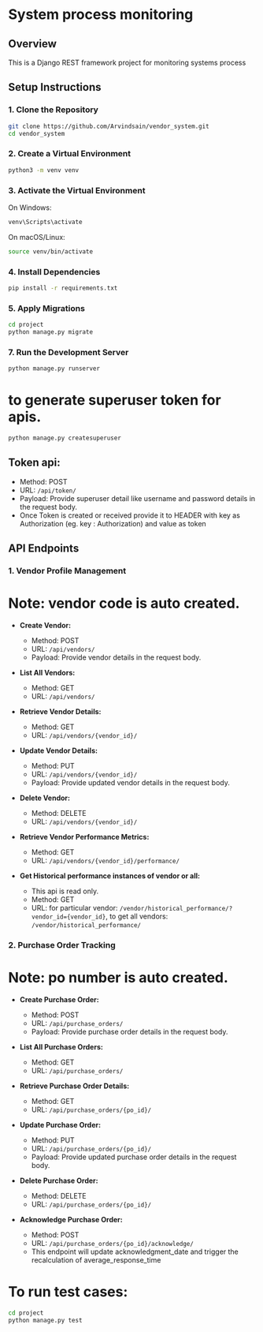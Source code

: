 # System process monitoring

## Overview

This is a Django REST framework project for monitoring systems process

## Setup Instructions

### 1. Clone the Repository

```bash
git clone https://github.com/Arvindsain/vendor_system.git
cd vendor_system
```

### 2. Create a Virtual Environment

```bash
python3 -m venv venv
```

### 3. Activate the Virtual Environment

On Windows:

```bash
venv\Scripts\activate
```

On macOS/Linux:

```bash
source venv/bin/activate
```

### 4. Install Dependencies

```bash
pip install -r requirements.txt
```

### 5. Apply Migrations

```bash
cd project
python manage.py migrate
```

### 7. Run the Development Server

```bash
python manage.py runserver
```
# to generate superuser token for apis.
```bash
python manage.py createsuperuser
```
## Token api:
  - Method: POST
  - URL: `/api/token/`
  - Payload: Provide superuser detail like username and password details in the request body.
  - Once Token is created or received provide it to HEADER with key as Authorization (eg. key : Authorization) and value as token

## API Endpoints

### 1. Vendor Profile Management

# Note: vendor code is auto created.

- **Create Vendor:**
  - Method: POST
  - URL: `/api/vendors/`
  - Payload: Provide vendor details in the request body.

- **List All Vendors:**
  - Method: GET
  - URL: `/api/vendors/`

- **Retrieve Vendor Details:**
  - Method: GET
  - URL: `/api/vendors/{vendor_id}/`

- **Update Vendor Details:**
  - Method: PUT
  - URL: `/api/vendors/{vendor_id}/`
  - Payload: Provide updated vendor details in the request body.

- **Delete Vendor:**
  - Method: DELETE
  - URL: `/api/vendors/{vendor_id}/`

- **Retrieve Vendor Performance Metrics:**
  - Method: GET
  - URL: `/api/vendors/{vendor_id}/performance/`

- **Get Historical performance instances of vendor or all:**
  - This api is read only.
  - Method: GET
  - URL: for particular vendor: `/vendor/historical_performance/?vendor_id={vendor_id}`, to get all vendors: `/vendor/historical_performance/`

### 2. Purchase Order Tracking

# Note: po number is auto created.

- **Create Purchase Order:**
  - Method: POST
  - URL: `/api/purchase_orders/`
  - Payload: Provide purchase order details in the request body.

- **List All Purchase Orders:**
  - Method: GET
  - URL: `/api/purchase_orders/`

- **Retrieve Purchase Order Details:**
  - Method: GET
  - URL: `/api/purchase_orders/{po_id}/`

- **Update Purchase Order:**
  - Method: PUT
  - URL: `/api/purchase_orders/{po_id}/`
  - Payload: Provide updated purchase order details in the request body.

- **Delete Purchase Order:**
  - Method: DELETE
  - URL: `/api/purchase_orders/{po_id}/`

- **Acknowledge Purchase Order:**
  - Method: POST
  - URL: `/api/purchase_orders/{po_id}/acknowledge/`
  - This endpoint will update acknowledgment_date and trigger the recalculation of average_response_time 

# To run test cases:
```bash
cd project
python manage.py test
```